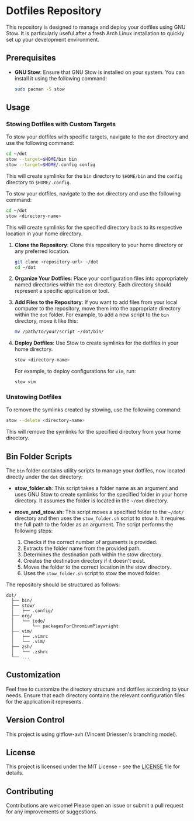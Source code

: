 # Dotfiles Repository

This repository is designed to manage and deploy your dotfiles using GNU Stow. It is particularly useful after a fresh Arch Linux installation to quickly set up your development environment.

## Prerequisites

- **GNU Stow**: Ensure that GNU Stow is installed on your system. You can install it using the following command:
  ```bash
  sudo pacman -S stow
  ```

## Usage

### Stowing Dotfiles with Custom Targets

To stow your dotfiles with specific targets, navigate to the `dot` directory and use the following command:

```bash
cd ~/dot
stow --target=$HOME/bin bin
stow --target=$HOME/.config config
```

This will create symlinks for the `bin` directory to `$HOME/bin` and the `config` directory to `$HOME/.config`.

To stow your dotfiles, navigate to the `dot` directory and use the following command:

```bash
cd ~/dot
stow <directory-name>
```

This will create symlinks for the specified directory back to its respective location in your home directory.

1. **Clone the Repository**: Clone this repository to your home directory or any preferred location.
   ```bash
   git clone <repository-url> ~/dot
   cd ~/dot
   ```

2. **Organize Your Dotfiles**: Place your configuration files into appropriately named directories within the `dot` directory. Each directory should represent a specific application or tool.

3. **Add Files to the Repository**: If you want to add files from your local computer to the repository, move them into the appropriate directory within the `dot` folder. For example, to add a new script to the `bin` directory, move it like this:
   ```bash
   mv /path/to/your/script ~/dot/bin/
   ```

4. **Deploy Dotfiles**: Use Stow to create symlinks for the dotfiles in your home directory.
   ```bash
   stow <directory-name>
   ```

   For example, to deploy configurations for `vim`, run:
   ```bash
   stow vim
   ```

### Unstowing Dotfiles

To remove the symlinks created by stowing, use the following command:

```bash
stow --delete <directory-name>
```

This will remove the symlinks for the specified directory from your home directory.

## Bin Folder Scripts

The `bin` folder contains utility scripts to manage your dotfiles, now located directly under the `dot` directory:

- **stow_folder.sh**: This script takes a folder name as an argument and uses GNU Stow to create symlinks for the specified folder in your home directory. It assumes the folder is located in the `~/dot` directory.

- **move_and_stow.sh**: This script moves a specified folder to the `~/dot/` directory and then uses the `stow_folder.sh` script to stow it. It requires the full path to the folder as an argument. The script performs the following steps:
  1. Checks if the correct number of arguments is provided.
  2. Extracts the folder name from the provided path.
  3. Determines the destination path within the stow directory.
  4. Creates the destination directory if it doesn't exist.
  5. Moves the folder to the correct location in the stow directory.
  6. Uses the `stow_folder.sh` script to stow the moved folder.

The repository should be structured as follows:
```
dot/
  ├── bin/
  ├── stow/
  │   ├── .config/
  ├── org/
  │   └── todo/
  │       └── packagesForChromiumPlaywright
  ├── vim/
  │   ├── .vimrc
  │   └── .vim/
  ├── zsh/
  │   └── .zshrc
  └── ...
```

## Customization

Feel free to customize the directory structure and dotfiles according to your needs. Ensure that each directory contains the relevant configuration files for the application it represents.

## Version Control

This project is using gitflow-avh (Vincent Driessen's branching model).

## License

This project is licensed under the MIT License - see the [LICENSE](LICENSE) file for details.

## Contributing

Contributions are welcome! Please open an issue or submit a pull request for any improvements or suggestions.
